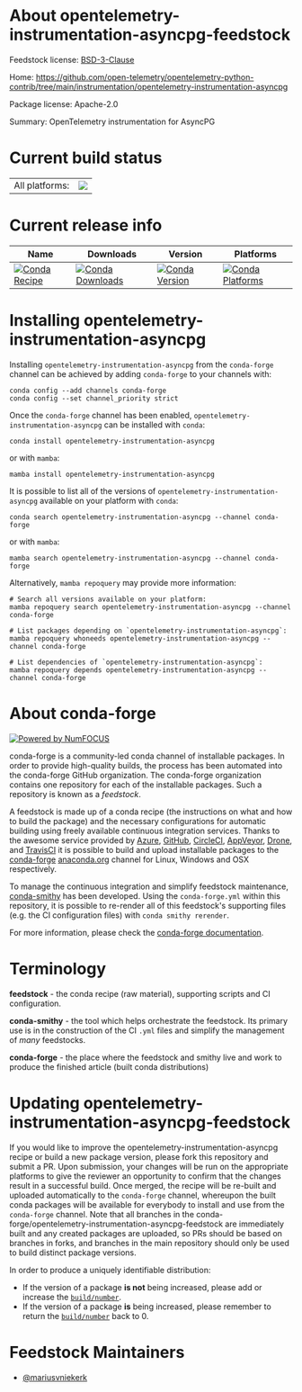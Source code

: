 About opentelemetry-instrumentation-asyncpg-feedstock
=====================================================

Feedstock license: [BSD-3-Clause](https://github.com/conda-forge/opentelemetry-instrumentation-asyncpg-feedstock/blob/main/LICENSE.txt)

Home: https://github.com/open-telemetry/opentelemetry-python-contrib/tree/main/instrumentation/opentelemetry-instrumentation-asyncpg

Package license: Apache-2.0

Summary: OpenTelemetry instrumentation for AsyncPG

Current build status
====================


<table><tr><td>All platforms:</td>
    <td>
      <a href="https://dev.azure.com/conda-forge/feedstock-builds/_build/latest?definitionId=13853&branchName=main">
        <img src="https://dev.azure.com/conda-forge/feedstock-builds/_apis/build/status/opentelemetry-instrumentation-asyncpg-feedstock?branchName=main">
      </a>
    </td>
  </tr>
</table>

Current release info
====================

| Name | Downloads | Version | Platforms |
| --- | --- | --- | --- |
| [![Conda Recipe](https://img.shields.io/badge/recipe-opentelemetry--instrumentation--asyncpg-green.svg)](https://anaconda.org/conda-forge/opentelemetry-instrumentation-asyncpg) | [![Conda Downloads](https://img.shields.io/conda/dn/conda-forge/opentelemetry-instrumentation-asyncpg.svg)](https://anaconda.org/conda-forge/opentelemetry-instrumentation-asyncpg) | [![Conda Version](https://img.shields.io/conda/vn/conda-forge/opentelemetry-instrumentation-asyncpg.svg)](https://anaconda.org/conda-forge/opentelemetry-instrumentation-asyncpg) | [![Conda Platforms](https://img.shields.io/conda/pn/conda-forge/opentelemetry-instrumentation-asyncpg.svg)](https://anaconda.org/conda-forge/opentelemetry-instrumentation-asyncpg) |

Installing opentelemetry-instrumentation-asyncpg
================================================

Installing `opentelemetry-instrumentation-asyncpg` from the `conda-forge` channel can be achieved by adding `conda-forge` to your channels with:

```
conda config --add channels conda-forge
conda config --set channel_priority strict
```

Once the `conda-forge` channel has been enabled, `opentelemetry-instrumentation-asyncpg` can be installed with `conda`:

```
conda install opentelemetry-instrumentation-asyncpg
```

or with `mamba`:

```
mamba install opentelemetry-instrumentation-asyncpg
```

It is possible to list all of the versions of `opentelemetry-instrumentation-asyncpg` available on your platform with `conda`:

```
conda search opentelemetry-instrumentation-asyncpg --channel conda-forge
```

or with `mamba`:

```
mamba search opentelemetry-instrumentation-asyncpg --channel conda-forge
```

Alternatively, `mamba repoquery` may provide more information:

```
# Search all versions available on your platform:
mamba repoquery search opentelemetry-instrumentation-asyncpg --channel conda-forge

# List packages depending on `opentelemetry-instrumentation-asyncpg`:
mamba repoquery whoneeds opentelemetry-instrumentation-asyncpg --channel conda-forge

# List dependencies of `opentelemetry-instrumentation-asyncpg`:
mamba repoquery depends opentelemetry-instrumentation-asyncpg --channel conda-forge
```


About conda-forge
=================

[![Powered by
NumFOCUS](https://img.shields.io/badge/powered%20by-NumFOCUS-orange.svg?style=flat&colorA=E1523D&colorB=007D8A)](https://numfocus.org)

conda-forge is a community-led conda channel of installable packages.
In order to provide high-quality builds, the process has been automated into the
conda-forge GitHub organization. The conda-forge organization contains one repository
for each of the installable packages. Such a repository is known as a *feedstock*.

A feedstock is made up of a conda recipe (the instructions on what and how to build
the package) and the necessary configurations for automatic building using freely
available continuous integration services. Thanks to the awesome service provided by
[Azure](https://azure.microsoft.com/en-us/services/devops/), [GitHub](https://github.com/),
[CircleCI](https://circleci.com/), [AppVeyor](https://www.appveyor.com/),
[Drone](https://cloud.drone.io/welcome), and [TravisCI](https://travis-ci.com/)
it is possible to build and upload installable packages to the
[conda-forge](https://anaconda.org/conda-forge) [anaconda.org](https://anaconda.org/)
channel for Linux, Windows and OSX respectively.

To manage the continuous integration and simplify feedstock maintenance,
[conda-smithy](https://github.com/conda-forge/conda-smithy) has been developed.
Using the ``conda-forge.yml`` within this repository, it is possible to re-render all of
this feedstock's supporting files (e.g. the CI configuration files) with ``conda smithy rerender``.

For more information, please check the [conda-forge documentation](https://conda-forge.org/docs/).

Terminology
===========

**feedstock** - the conda recipe (raw material), supporting scripts and CI configuration.

**conda-smithy** - the tool which helps orchestrate the feedstock.
                   Its primary use is in the construction of the CI ``.yml`` files
                   and simplify the management of *many* feedstocks.

**conda-forge** - the place where the feedstock and smithy live and work to
                  produce the finished article (built conda distributions)


Updating opentelemetry-instrumentation-asyncpg-feedstock
========================================================

If you would like to improve the opentelemetry-instrumentation-asyncpg recipe or build a new
package version, please fork this repository and submit a PR. Upon submission,
your changes will be run on the appropriate platforms to give the reviewer an
opportunity to confirm that the changes result in a successful build. Once
merged, the recipe will be re-built and uploaded automatically to the
`conda-forge` channel, whereupon the built conda packages will be available for
everybody to install and use from the `conda-forge` channel.
Note that all branches in the conda-forge/opentelemetry-instrumentation-asyncpg-feedstock are
immediately built and any created packages are uploaded, so PRs should be based
on branches in forks, and branches in the main repository should only be used to
build distinct package versions.

In order to produce a uniquely identifiable distribution:
 * If the version of a package **is not** being increased, please add or increase
   the [``build/number``](https://docs.conda.io/projects/conda-build/en/latest/resources/define-metadata.html#build-number-and-string).
 * If the version of a package **is** being increased, please remember to return
   the [``build/number``](https://docs.conda.io/projects/conda-build/en/latest/resources/define-metadata.html#build-number-and-string)
   back to 0.

Feedstock Maintainers
=====================

* [@mariusvniekerk](https://github.com/mariusvniekerk/)

